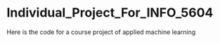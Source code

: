 # Individual_Project_For_INFO_5604
Here is the code for a course project of applied machine learning
